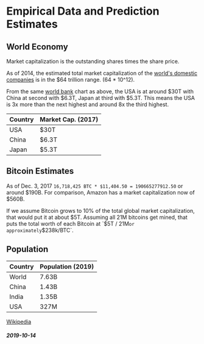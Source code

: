 Empirical Data and Prediction Estimates
===

World Economy
---

Market capitalization is the outstanding shares times the share price.

As of 2014, the estimated total market capitalization of the
[world's domestic companies](https://data.worldbank.org/indicator/CM.MKT.LCAP.CD)
is in the $64 trillion range.  (64 * 10^12).

From the same [world bank](https://data.worldbank.org/indicator/CM.MKT.LCAP.CD?year_high_desc=true) chart as above,
the USA is at around $30T with China at second with $6.3T, Japan at third with $5.3T.
This means the USA is 3x more than the next highest and around 8x the third highest.

| Country | Market Cap. (2017) |
|---------|--------------------|
|   USA   |  $30T |
| China | $6.3T |
| Japan | $5.3T |


Bitcoin Estimates
---

As of Dec. 3, 2017 `16,718,425 BTC * $11,404.50 = 190665277912.50` or around $190B.
For comparison, Amazon has a market capitalization now of $560B.

If we assume Bitcoin grows to 10% of the total global market capitalization, that would put it at about $5T.
Assuming all 21M bitcoins get mined, that puts the total worth of each Bitcoin at
`$5T / 21M` or approximately `$238k/BTC`.

Population
---

| Country | Population (2019) |
|---------|-------------------|
| World | 7.63B |
| China | 1.43B |
| India | 1.35B |
| USA   | 327M |

[Wikipedia](https://en.wikipedia.org/wiki/List_of_countries_by_population_(United_Nations))


##### 2019-10-14
